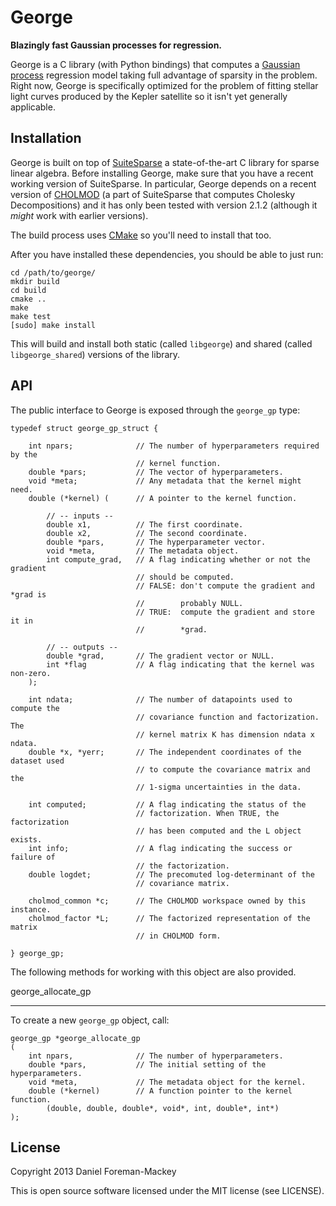 George
======

**Blazingly fast Gaussian processes for regression.**

George is a C library (with Python bindings) that computes a [Gaussian
process](http://www.gaussianprocess.org/gpml/chapters/) regression model
taking full advantage of sparsity in the problem.
Right now, George is specifically optimized for the problem of fitting stellar
light curves produced by the Kepler satellite so it isn't yet generally
applicable.


Installation
------------

George is built on top of
[SuiteSparse](http://www.cise.ufl.edu/research/sparse/SuiteSparse/) a
state-of-the-art C library for sparse linear algebra.
Before installing George, make sure that you have a recent working version of
SuiteSparse.
In particular, George depends on a recent version of
[CHOLMOD](http://www.cise.ufl.edu/research/sparse/cholmod/) (a part of
SuiteSparse that computes Cholesky Decompositions) and it has only been tested
with version 2.1.2 (although it *might* work with earlier versions).

The build process uses [CMake](http://www.cmake.org/) so you'll need to
install that too.

After you have installed these dependencies, you should be able to just run:

```
cd /path/to/george/
mkdir build
cd build
cmake ..
make
make test
[sudo] make install
```

This will build and install both static (called `libgeorge`) and shared
(called `libgeorge_shared`) versions of the library.


API
---

The public interface to George is exposed through the `george_gp` type:

```
typedef struct george_gp_struct {

    int npars;              // The number of hyperparameters required by the
                            // kernel function.
    double *pars;           // The vector of hyperparameters.
    void *meta;             // Any metadata that the kernel might need.
    double (*kernel) (      // A pointer to the kernel function.

        // -- inputs --
        double x1,          // The first coordinate.
        double x2,          // The second coordinate.
        double *pars,       // The hyperparameter vector.
        void *meta,         // The metadata object.
        int compute_grad,   // A flag indicating whether or not the gradient
                            // should be computed.
                            // FALSE: don't compute the gradient and *grad is
                            //        probably NULL.
                            // TRUE:  compute the gradient and store it in
                            //        *grad.

        // -- outputs --
        double *grad,       // The gradient vector or NULL.
        int *flag           // A flag indicating that the kernel was non-zero.
    );

    int ndata;              // The number of datapoints used to compute the
                            // covariance function and factorization. The
                            // kernel matrix K has dimension ndata x ndata.
    double *x, *yerr;       // The independent coordinates of the dataset used
                            // to compute the covariance matrix and the
                            // 1-sigma uncertainties in the data.

    int computed;           // A flag indicating the status of the
                            // factorization. When TRUE, the factorization
                            // has been computed and the L object exists.
    int info;               // A flag indicating the success or failure of
                            // the factorization.
    double logdet;          // The precomuted log-determinant of the
                            // covariance matrix.

    cholmod_common *c;      // The CHOLMOD workspace owned by this instance.
    cholmod_factor *L;      // The factorized representation of the matrix
                            // in CHOLMOD form.

} george_gp;
```

The following methods for working with this object are also provided.

george_allocate_gp
******************

To create a new `george_gp` object, call:

```
george_gp *george_allocate_gp
(
    int npars,              // The number of hyperparameters.
    double *pars,           // The initial setting of the hyperparameters.
    void *meta,             // The metadata object for the kernel.
    double (*kernel)        // A function pointer to the kernel function.
        (double, double, double*, void*, int, double*, int*)
);
```

License
-------

Copyright 2013 Daniel Foreman-Mackey

This is open source software licensed under the MIT license (see LICENSE).
